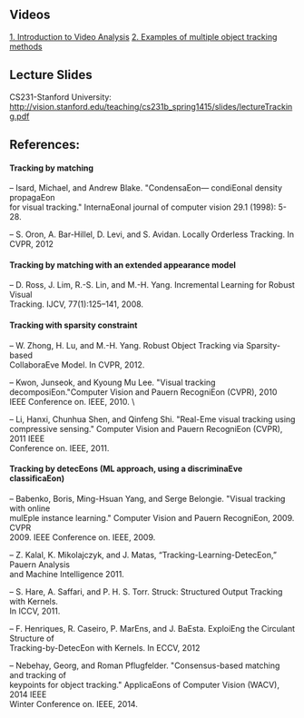 ## Videos
[1. Introduction to Video Analysis](https://www.coursera.org/lecture/deep-learning-in-computer-vision/introduction-to-video-analysis-alApg)
[2. Examples of multiple object tracking methods](https://www.coursera.org/lecture/deep-learning-in-computer-vision/examples-of-multiple-object-tracking-methods-VJZUW)



## Lecture Slides

CS231-Stanford University:
http://vision.stanford.edu/teaching/cs231b_spring1415/slides/lectureTracking.pdf

## References:

#### Tracking	by	matching	
– Isard,	Michael,	and	Andrew	Blake.	"CondensaEon—	condiEonal	density	propagaEon	
for	visual	tracking."	InternaEonal	journal	of	computer	vision	29.1	(1998):	5-28.

– S.	Oron,	A.	Bar-Hillel,	D.	Levi,	and	S.	Avidan.	Locally	Orderless	Tracking.	In	CVPR,	2012

#### Tracking	by	matching	with	an	extended	appearance	model	
– D.	Ross,	J.	Lim,	R.-S.	Lin,	and	M.-H.	Yang.	Incremental	Learning	for	Robust	Visual	
Tracking.	IJCV,	77(1):125–141,	2008.	

#### Tracking	with	sparsity	constraint	
– W.	Zhong,	H.	Lu,	and	M.-H.	Yang.	Robust	Object	Tracking	via	Sparsity-based	
CollaboraEve	Model.	In	CVPR,	2012.	

– Kwon,	Junseok,	and	Kyoung	Mu	Lee.	"Visual	tracking	decomposiEon."Computer
Vision	and	Pauern	RecogniEon	(CVPR),	2010	IEEE	Conference	on.	IEEE,	2010.	\

– Li,	Hanxi,	Chunhua Shen,	and	Qinfeng	Shi.	"Real-Eme	visual	tracking	using	
compressive	sensing."	Computer	Vision	and	Pauern	RecogniEon	(CVPR),	2011	IEEE	
Conference	on.	IEEE,	2011.	

#### Tracking	by	detecEons	(ML	approach,	using	a	discriminaEve	classificaEon)	
– Babenko,	Boris,	Ming-Hsuan	Yang,	and	Serge	Belongie.	"Visual	tracking	with	online	
mulEple	instance	learning."	Computer	Vision	and	Pauern	RecogniEon,	2009.	CVPR	
2009.	IEEE	Conference	on.	IEEE,	2009.	

– Z.	Kalal,	K.	Mikolajczyk,	and	J.	Matas,	“Tracking-Learning-DetecEon,”	Pauern	Analysis	
and	Machine	Intelligence	2011.	

– S.	Hare,	A.	Saffari,	and	P.	H.	S.	Torr.	Struck:	Structured	Output	Tracking	with	Kernels.	
In	ICCV,	2011.	

– F.	Henriques,	R.	Caseiro,	P.	MarEns,	and	J.	BaEsta.	ExploiEng	the	Circulant	Structure	of	
Tracking-by-DetecEon	with	Kernels.	In	ECCV,	2012	

– Nebehay,	Georg,	and	Roman	Pflugfelder.	"Consensus-based	matching	and	tracking	of	
keypoints	for	object	tracking."	ApplicaEons	of	Computer	Vision	(WACV),	2014	IEEE	
Winter	Conference	on.	IEEE,	2014.	
